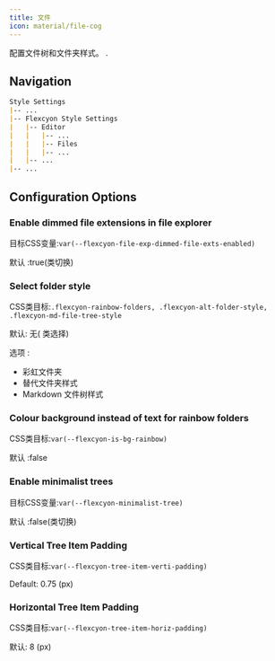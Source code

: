 ```yaml
---
title: 文件
icon: material/file-cog
---
```


配置文件树和文件夹样式。
.

## Navigation

```md
Style Settings
|-- ...
|-- Flexcyon Style Settings
|   |-- Editor
|   |   |-- ...
|   |   |-- Files
|   |   |-- ...
|   |-- ...
|-- ...
```

## Configuration Options

### Enable dimmed file extensions in file explorer

目标CSS变量:`var(--flexcyon-file-exp-dimmed-file-exts-enabled)`

默认 :true(类切换)

### Select folder style

CSS类目标:`.flexcyon-rainbow-folders, .flexcyon-alt-folder-style, .flexcyon-md-file-tree-style`

默认: 无( 类选择)

选项 :

- 彩虹文件夹
- 替代文件夹样式
- Markdown 文件树样式

### Colour background instead of text for rainbow folders

CSS类目标:`var(--flexcyon-is-bg-rainbow)`

默认 :false

### Enable minimalist trees

目标CSS变量:`var(--flexcyon-minimalist-tree)`

默认 :false(类切换)

### Vertical Tree Item Padding

CSS类目标:`var(--flexcyon-tree-item-verti-padding)`

Default: 0.75 (px)

### Horizontal Tree Item Padding

CSS类目标:`var(--flexcyon-tree-item-horiz-padding)`

默认: 8 (px)

